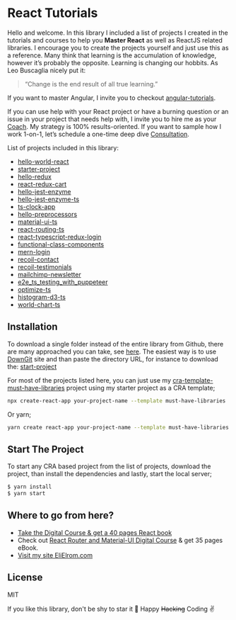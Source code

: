 # React Tutorials

Hello and welcome. In this library I included a list of projects I created in the tutorials and courses to help you **Master React** as well as ReactJS related libraries. I encourage you to create the projects yourself and just use this as a reference.
Many think that learning is the accumulation of knowledge, however it’s probably the opposite.  Learning is changing our hobbits.  As Leo Buscaglia nicely put it:

> “Change is the end result of all true learning.” 

If you want to master Angular, I invite you to checkout [angular-tutorials](https://github.com/EliEladElrom/angular-tutorials).

If you can use help with your React project or have a burning question or an issue in your project that needs help with, I invite you to hire me as your [Coach](https://elielrom.com). My strategy is 100% results-oriented. If you want to sample how I work 1-on-1, let’s schedule a one-time deep dive [Consultation](https://elielrom.com/CoachingHourly). 

List of projects included in this library:

- [hello-world-react](https://medium.com/react-courses/follow-this-tutorial-and-become-a-react-developer-in-5-minutes-a-2020-tutorial-e3709513b51e)
- [starter-project](https://medium.com/react-courses/setting-up-professional-react-project-with-must-have-reactjs-libraries-2020-9358edf9acb3)
- [hello-redux](https://medium.com/react-courses/instance-learn-react-redux-4-redux-toolkit-in-minutes-a-2020-reactjs-16-tutorial-9adaec6f2836)
- [react-redux-cart](https://medium.com/react-courses/instant-learn-react-redux-toolkit-with-a-simple-minimalistic-example-3c63c296ed65)
- [hello-jest-enzyme](https://medium.com/@elad.ny/are-you-not-testing-your-react-app-instantly-test-with-jest-enzyme-a-reactjs-2020-tutorial-e9ce0182d66d)
- [hello-jest-enzyme-ts](https://medium.com/react-courses/unit-testing-react-typescript-app-with-jest-jest-dom-enzyme-11f52487aa18)
- [ts-clock-app](https://medium.com/react-courses/instant-write-reactjs-typescript-components-complete-beginners-guide-with-a-cheatsheet-e32a76022a44)
- [hello-preprocessors](https://medium.com/master-angular/ready-to-integrate-or-switch-css-preprocessors-on-react-project-sass-scss-vs-postcss-vs-less-vs-58bf26c379ab)
- [material-ui-ts](https://medium.com/react-courses/speed-up-development-integrate-material-ui-v4-11-0-df7968a43fb6)
- [react-routing-ts](https://medium.com/react-courses/how-to-integrate-routing-in-typescript-project-with-react-router-v5-2-0-a6b0ab160a1b)
- [react-typescript-redux-login](https://medium.com/react-courses/integrate-login-with-toaster-notifications-react-redux-toolkit-typescript-material-ui-tutorial-3e6631f11b05)
- [functional-class-components](https://medium.com/react-courses/react-component-types-functional-class-and-exotic-factory-components-for-javascript-1a098a49a831)
- [mern-login](https://medium.com/react-courses/the-mern-stack-login-system-with-mongodb-express-react-w-redux-toolkit-middleware-c274269b64cf?source=friends_link&sk=0cb45daa0d6449677f9cde7649f63a04)
- [recoil-contact](https://medium.com/master-angular/integrate-recoil-with-typescript-to-share-your-state-across-react-components-8cf1a3910fae)
- [recoil-testimonials](https://medium.com/react-courses/instantly-code-like-a-ninja-a-testimonials-component-with-react-recoil-in-just-three-easy-steps-c094f8bfead3)
- [mailchimp-newsletter](https://medium.com/react-courses/instantly-integrate-a-typescript-custom-newsletter-component-with-react-mailchimp-3dc3ed865fb0)
- [e2e_ts_testing_with_puppeteer](https://medium.com/react-courses/deliver-quality-software-reduce-qa-load-integrate-end-to-end-e2e-testing-on-cra-react-a20486a39ac2?sk=c9610ea9812363b262f141f1c30ae445)
- [optimize-ts](https://medium.com/react-courses/optimize-react-app-best-optimzing-techniques-i-wish-i-knew-before-i-wrote-my-first-line-of-code-2b4651f45a48)
- [histogram-d3-ts](https://medium.com/react-courses/create-a-days-price-histogram-chart-react-recoil-d3-typescript-73af3fea316c?sk=9cbbd76daea3244580c84fb58a72ead2)
- [world-chart-ts](https://medium.com/react-courses/showoff-previous-client-list-with-a-world-widget-react-recoil-d3-ts-b8c61bc26562)

## Installation

To download a single folder instead of the entire library from Github, there are many approached you can take, see [here](https://stackoverflow.com/questions/7106012/download-a-single-folder-or-directory-from-a-github-repo).  The easiest way is to use [DownGit](https://minhaskamal.github.io/DownGit/#/home) site and than paste the directory URL, for instance to download the: [start-project](https://minhaskamal.github.io/DownGit/#/home?url=https:%2F%2Fgithub.com%2FEliEladElrom%2Freact-tutorials%2Ftree%2Fmaster%2Fstarter-project)

For most of the projects listed here, you can just use my [cra-template-must-have-libraries](https://github.com/EliEladElrom/cra-template-must-have-libraries) project using my starter project as a CRA template;
```bash
npx create-react-app your-project-name --template must-have-libraries
```

Or yarn;

```bash
yarn create react-app your-project-name --template must-have-libraries
```

## Start The Project

To start any CRA based project from the list of projects, download the project, than install the dependencies and lastly, start the local server;

```bash
$ yarn install
$ yarn start
```

## Where to go from here?

- [Take the Digital Course & get a 40 pages React book](https://www.udemy.com/course/3558877/)
- Check out [React Router and Material-UI Digital Course](https://www.udemy.com/course/master-react-17-learn-react-router-and-material-ui/) & get 35 pages eBook.
- [Visit my site EliElrom.com](https://elielrom.com)

License
----

MIT

If you like this library, don't be shy to star it 🙏 Happy ~~Hacking~~ Coding ✌